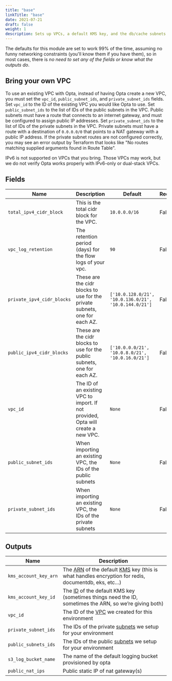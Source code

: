 ```yaml
---
title: "base"
linkTitle: "base"
date: 2021-07-21
draft: false
weight: 1
description: Sets up VPCs, a default KMS key, and the db/cache subnets for your environment
---
```


The defaults for this module are set to work 99% of the time, assuming no funny networking constraints (you'll know them
if you have them), so in most cases, there is _no need to set any of the fields or know what the outputs do_.

## Bring your own VPC
To use an existing VPC with Opta, instead of having Opta create a new VPC, you must set the `vpc_id`, `public_subnet_ids`, and `private_subnet_ids` fields.
Set `vpc_id` to the ID of the existing VPC you would like Opta to use.
Set `public_subnet_ids` to the list of IDs of the public subnets in the VPC.
Public subnets must have a route that connects to an internet gateway, and must be configured to assign public IP addresses.
Set `private_subnet_ids` to the list of IDs of the private subnets in the VPC.
Private subnets must have a route with a destination of `0.0.0.0/0` that points to a NAT gateway with a public IP address.
If the private subnet routes are not configured correctly, you may see an error output by Terraform that looks like "No routes matching supplied arguments found in Route Table".

IPv6 is not supported on VPCs that you bring.
Those VPCs may work, but we do not verify Opta works properly with IPv6-only or dual-stack VPCs.


## Fields


| Name      | Description | Default | Required |
| ----------- | ----------- | ------- | -------- |
| `total_ipv4_cidr_block` | This is the total cidr block for the VPC. | `10.0.0.0/16` | False |
| `vpc_log_retention` | The retention period (days) for the flow logs of your vpc. | `90` | False |
| `private_ipv4_cidr_blocks` | These are the cidr blocks to use for the private subnets, one for each AZ. | `['10.0.128.0/21', '10.0.136.0/21', '10.0.144.0/21']` | False |
| `public_ipv4_cidr_blocks` | These are the cidr blocks to use for the public subnets, one for each AZ. | `['10.0.0.0/21', '10.0.8.0/21', '10.0.16.0/21']` | False |
| `vpc_id` | The ID of an existing VPC to import. If not provided, Opta will create a new VPC. | `None` | False |
| `public_subnet_ids` | When importing an existing VPC, the IDs of the public subnets | `None` | False |
| `private_subnet_ids` | When importing an existing VPC, the IDs of the private subnets | `None` | False |

## Outputs


| Name      | Description |
| ----------- | ----------- |
| `kms_account_key_arn` | The [ARN](https://docs.aws.amazon.com/general/latest/gr/aws-arns-and-namespaces.html) of the default [KMS](https://aws.amazon.com/kms/) key (this is what handles encryption for redis, documentdb, eks, etc…) |
| `kms_account_key_id` | The [ID](https://docs.aws.amazon.com/kms/latest/developerguide/find-cmk-id-arn.html) of the default KMS key (sometimes things need the ID, sometimes the ARN, so we’re giving both) |
| `vpc_id` | The ID of the [VPC](https://docs.aws.amazon.com/vpc/latest/userguide/what-is-amazon-vpc.html) we created for this environment |
| `private_subnet_ids` | The IDs of the private [subnets](https://docs.aws.amazon.com/vpc/latest/userguide/VPC_Subnets.html) we setup for your environment |
| `public_subnets_ids` | The IDs of the public [subnets](https://docs.aws.amazon.com/vpc/latest/userguide/VPC_Subnets.html) we setup for your environment |
| `s3_log_bucket_name` | The name of the default logging bucket provisioned by opta |
| `public_nat_ips` | Public static IP of nat gateway(s) |